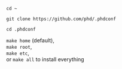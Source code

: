 `cd ~`

`git clone https://github.com/phd/.phdconf`

`cd .phdconf`

`make home` (default),<br>
`make root`,<br>
`make etc`,<br>
or `make all` to install everything

